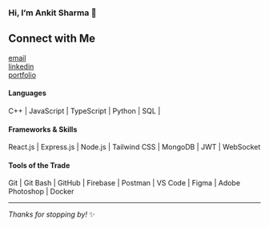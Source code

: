 ### Hi, I’m Ankit Sharma 👋

## Connect with Me
[email](mailto:myselfankit.2003@gmail.com) <br>
[linkedin](https://linkedin.com/in/ankiiisharma) <br>
[portfolio](https://ankiiisharma.web.app)

#### Languages
C++ | JavaScript | TypeScript | Python | SQL |

#### Frameworks & Skills
React.js | Express.js | Node.js | Tailwind CSS | MongoDB | JWT | WebSocket

#### Tools of the Trade
Git | Git Bash | GitHub | Firebase | Postman | VS Code | Figma | Adobe Photoshop | Docker

---

*Thanks for stopping by!* ✨
